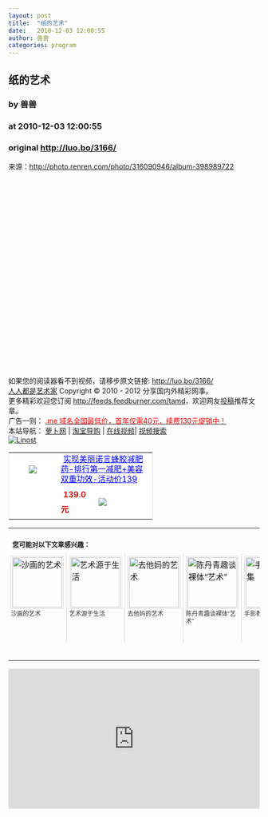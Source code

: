 ```yaml
---
layout: post
title:  "纸的艺术"
date:   2010-12-03 12:00:55
author: 兽兽
categories: program
---
```


## 纸的艺术
### by 兽兽
### at 2010-12-03 12:00:55
### original <http://luo.bo/3166/>

<p>来源：<a href="http://photo.renren.com/photo/316090946/album-398989722">http://photo.renren.com/photo/316090946/album-398989722</a></p><p><a href="http://luo.bo/3166/"><img src="http://dulei.si/files/3a99b2e20ea87be189065c3a51e2a1a5.jpg" border="0" alt=""></a></p><p><img src="http://dulei.si/files/2e01b92a9ccd4929cb036cdc1a0aa6fc.jpg" border="0" alt=""><br> <span></span><br> <img src="http://dulei.si/files/bbdbc46da3a388a05f1250d3b64aabfc.jpg" border="0" alt=""></p><p><img src="http://dulei.si/files/45ea14cee2ed38c5f2c2add2934caabe.jpg" border="0" alt=""></p><p><img src="http://dulei.si/files/b4b220942f25915d523d3a57302bd856.jpg" border="0" alt=""></p><p><img src="http://dulei.si/files/3f12bef18a5d31f53d7a0a24de2e7192.jpg" border="0" alt=""></p><p><img src="http://dulei.si/files/92f78c15acc050fe6c8919ef5871a163.jpg" border="0" alt=""></p><p><img src="http://dulei.si/files/50a4063cf1f2628fcf1596ce16e1e9a2.jpg" border="0" alt=""></p><p><img src="http://dulei.si/files/a8ee859e1aff5b2b62aba7f6a0648e14.jpg" border="0" alt=""></p><p><img src="http://dulei.si/files/07c6ee9a389b61dd971edc1e0b07275b.jpg" border="0" alt=""></p><p><img src="http://dulei.si/files/ff6b7ba7fa7a0c968416a60e1ac036ff.jpg" border="0" alt=""></p><p><img src="http://dulei.si/files/ef3a540d663eec3e6b9733dca0c5019b.jpg" border="0" alt=""></p><p><img src="http://dulei.si/files/dd91d6cffde0e859db7444dc8d61f09b.jpg" border="0" alt=""></p><p><img src="http://dulei.si/files/df58f10b45c1e58e8216ff16eeacfa3c.jpg" border="0" alt=""></p><p><img src="http://dulei.si/files/f2cea10d6e24ecb4785a0426c2e95058.jpg" border="0" alt=""></p><p><img src="http://dulei.si/files/6c5c6b43706edbce2a36c210b25bb9e0.jpg" border="0" alt=""></p><p><img src="http://dulei.si/files/39ba9677de28ad655142a387a9c79339.jpg" border="0" alt=""></p><p><img src="http://dulei.si/files/d76720c95182ead7dced27ba41046288.jpg" border="0" alt=""></p><p><img src="http://dulei.si/files/6e3a3347dcf708d0c038f62687428654.jpg" border="0" alt=""></p><p><img src="http://dulei.si/files/190c62efed858a97964833d23712626e.jpg" border="0" alt=""></p><p><img src="http://dulei.si/files/3231fe580fa2c68ad4024d580bc94f84.jpg" border="0" alt=""></p><p><img src="http://dulei.si/files/6d5807d9aa9332bf41992fb45bb4f529.jpg" border="0" alt=""></p><p><img src="http://dulei.si/files/0d456bf686969908daa8375825ba1921.jpg" border="0" alt=""></p><p><img src="http://dulei.si/files/2a1b7be6b647cd0d29061fe1bcf23096.jpg" border="0" alt=""></p><p><img src="http://dulei.si/files/5032be1615c3c7ace135273e235231f8.jpg" border="0" alt=""></p><p><img src="http://dulei.si/files/6eceaa543c34f2b372112795c76781d9.jpg" border="0" alt=""></p><p><img src="http://dulei.si/files/425b9c867cb1fec5c2389188c415f650.jpg" border="0" alt=""></p><p><img src="http://dulei.si/files/6e7bfbf51e8310382b963871f0564130.jpg" border="0" alt=""></p><p>如果您的阅读器看不到视频，请移步原文链接: <a href="http://luo.bo/3166/">http://luo.bo/3166/</a> <br> <a href="http://luo.bo/">人人都是艺术家</a> Copyright ©   2010 - 2012 分享国内外精彩网事。<br> 更多精彩欢迎您订阅 <a href="http://feeds.feedburner.com/tamd">http://feeds.feedburner.com/tamd</a>，欢迎网友<a href="http://luo.bo/delivery/">投稿</a>推荐文章。<br> 广告一则： <a href="http://zi.mu/domain"><font color="red">.me 域名全国最低价，首年仅需40元，续费130元促销中！</font></a><br> 本站导航： <a href="http://luo.bo/">萝卜网</a> | <a href="http://tao.luo.bo/">淘宝导购</a> | <a href="http://v2.luo.bo/">在线视频</a>| <a href="http://v.luo.bo/">视频搜索</a><br> <a href="http://zi.mu/linost" title="Linost"><img src="http://dulei.si/files/966647b88eb7c4530535056df8d2d83f.gif" alt="Linost" border="0"></a> <br><table cellpadding="0" cellspacing="0" bgcolor="#FFFFFF" style="width:290px;border:1px solid #e6e6e6"><tr><td rowspan="2" align="center"><div style="margin:5px auto;width:80px;height:80px"><a href="http://s.click.taobao.com/t_1?i=qvFXFNo5sVGhzg%3D%3D&amp;p=mm_11009023_0_0&amp;n=12" style="width:80px;margin:0px;padding:0px;height:80px;overflow:hidden"><img style="margin:0px;border:none" src="http://image.taobao.com/bao/uploaded/http://img02.taobaocdn.com/bao/uploaded/i2/T1ISRKXd0HXXcHFYrc_125833.jpg_sum.jpg"></a></div><div></div></td><td colspan="2"><a href="http://s.click.taobao.com/t_1?i=qvFXFNo5sVGhzg%3D%3D&amp;p=mm_11009023_0_0&amp;n=12" style="height:40px;width:180px;margin:5px;line-height:20px;color:#0000ff">实现美丽诺言蜂胶减肥药-排行第一减肥+美容双重功效-活动价139</a></td></tr><tr><td> <span style="font-weight:600;margin:5px;line-height:30px;color:#cc0000">139.0元</span></td><td width="100px"><a href="http://s.click.taobao.com/t_1?i=qvFXFNo5sVGhzg%3D%3D&amp;p=mm_11009023_0_0&amp;n=12"><img name="" style="margin:0px;line-height:24px;vertical-align:text-bottom;border:none" src="http://img.alimama.cn/images/tbk/cps/fgetccode_btn.gif"></a></td></tr></table><table cellspacing="0" cellpadding="3" border="0"><tr><td colspan="5"><b><font size="-1" style="display:block!important;padding:20px 0 5px!important">您可能对以下文章感兴趣：</font></b></td></tr><tr><td width="106" valign="top" style="padding:5px!important;margin:0!important"> <a style="text-decoration:none!important" href="http://www.wumii.com/ext/redirect.htm?url=http%3A%2F%2Fluo.bo%2F2319%2F&amp;from=http%3A%2F%2Fluo.bo%2F3166%2F"> <img style="margin:0!important;padding:2px!important;border:1px solid #dddddd!important;width:100px!important;height:100px!important" src="http://static.wumii.com/site_images/2010/11/06/929726.jpg" width="100px" height="100px" title="沙画的艺术"><br> <font size="-1" color="#333333" style="display:block!important;line-height:15px!important;width:106px!important;font:12px/15px arial!important;height:60px!important;margin:3px 0 0 0!important;padding:0!important;overflow:hidden!important">沙画的艺术</font> </a></td><td width="106" valign="top" style="padding:5px!important;margin:0!important;border-left:1px solid #dddddd!important"> <a style="text-decoration:none!important" href="http://www.wumii.com/ext/redirect.htm?url=http%3A%2F%2Fluo.bo%2F469%2F&amp;from=http%3A%2F%2Fluo.bo%2F3166%2F"> <img style="margin:0!important;padding:2px!important;border:1px solid #dddddd!important;width:100px!important;height:100px!important" src="http://static.wumii.com/site_images/2010/11/03/653866.jpg" width="100px" height="100px" title="艺术源于生活"><br> <font size="-1" color="#333333" style="display:block!important;line-height:15px!important;width:106px!important;font:12px/15px arial!important;height:60px!important;margin:3px 0 0 0!important;padding:0!important;overflow:hidden!important">艺术源于生活</font> </a></td><td width="106" valign="top" style="padding:5px!important;margin:0!important;border-left:1px solid #dddddd!important"> <a style="text-decoration:none!important" href="http://www.wumii.com/ext/redirect.htm?url=http%3A%2F%2Fluo.bo%2F4%2F&amp;from=http%3A%2F%2Fluo.bo%2F3166%2F"> <img style="margin:0!important;padding:2px!important;border:1px solid #dddddd!important;width:100px!important;height:100px!important" src="http://static.wumii.com/site_images/2010/11/04/654696.jpg" width="100px" height="100px" title="去他妈的艺术"><br> <font size="-1" color="#333333" style="display:block!important;line-height:15px!important;width:106px!important;font:12px/15px arial!important;height:60px!important;margin:3px 0 0 0!important;padding:0!important;overflow:hidden!important">去他妈的艺术</font> </a></td><td width="106" valign="top" style="padding:5px!important;margin:0!important;border-left:1px solid #dddddd!important"> <a style="text-decoration:none!important" href="http://www.wumii.com/ext/redirect.htm?url=http%3A%2F%2Fluo.bo%2F3012%2F&amp;from=http%3A%2F%2Fluo.bo%2F3166%2F"> <img style="margin:0!important;padding:2px!important;border:1px solid #dddddd!important;width:100px!important;height:100px!important" src="http://static.wumii.com/site_images/2010/11/27/1089942.jpg" width="100px" height="100px" title="陈丹青趣谈裸体“艺术”"><br> <font size="-1" color="#333333" style="display:block!important;line-height:15px!important;width:106px!important;font:12px/15px arial!important;height:60px!important;margin:3px 0 0 0!important;padding:0!important;overflow:hidden!important">陈丹青趣谈裸体“艺术”</font> </a></td><td width="106" valign="top" style="padding:5px!important;margin:0!important;border-left:1px solid #dddddd!important"> <a style="text-decoration:none!important" href="http://www.wumii.com/ext/redirect.htm?url=http%3A%2F%2Fluo.bo%2F1904%2F&amp;from=http%3A%2F%2Fluo.bo%2F3166%2F"> <img style="margin:0!important;padding:2px!important;border:1px solid #dddddd!important;width:100px!important;height:100px!important" src="http://static.wumii.com/site_images/2010/11/04/766296.jpg" width="100px" height="100px" title="手影教程全集"><br> <font size="-1" color="#333333" style="display:block!important;line-height:15px!important;width:106px!important;font:12px/15px arial!important;height:60px!important;margin:3px 0 0 0!important;padding:0!important;overflow:hidden!important">手影教程全集</font> </a></td></tr><tr><td colspan="5" align="right"> <a style="text-decoration:none!important" href="http://www.wumii.com/widget/relatedItems.htm" title="无觅相关文章插件"> <font size="-1" color="#bbbbbb" style="display:block!important;font-family:arial!important;padding:5px 0!important">无觅</font> </a></td></tr></table><p><iframe src="http://feedads.g.doubleclick.net/~ah/f/7sv1ooo89v8jfelhdjk8plpa64/300/250?ca=1&amp;fh=280#http%3A%2F%2Fluo.bo%2F3166%2F" width="100%" height="280" frameborder="0" scrolling="no" marginwidth="0" marginheight="0"></iframe></p></p>